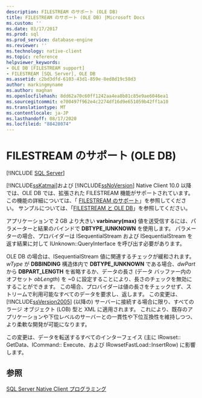 ```yaml
---
description: FILESTREAM のサポート (OLE DB)
title: FILESTREAM のサポート (OLE DB) |Microsoft Docs
ms.custom: ''
ms.date: 03/17/2017
ms.prod: sql
ms.prod_service: database-engine
ms.reviewer: ''
ms.technology: native-client
ms.topic: reference
helpviewer_keywords:
- OLE DB [FILESTREAM support]
- FILESTREAM [SQL Server], OLE DB
ms.assetid: c2bd3dfd-6103-43d1-859e-8ed8d19c58d3
author: markingmyname
ms.author: maghan
ms.openlocfilehash: 8dd62a70c60ff1242aa4ea8b81c85e9ae6046ea1
ms.sourcegitcommit: e700497f962e4c2274df16d9e651059b42ff1a10
ms.translationtype: MT
ms.contentlocale: ja-JP
ms.lasthandoff: 08/17/2020
ms.locfileid: "88428074"
---
```

# <a name="filestream-support-ole-db"></a>FILESTREAM のサポート (OLE DB)
[!INCLUDE [SQL Server](../../../includes/applies-to-version/sqlserver.md)]

  [!INCLUDE[ssKatmai](../../../includes/sskatmai-md.md)]および [!INCLUDE[ssNoVersion](../../../includes/ssnoversion-md.md)] Native Client 10.0 以降では、OLE DB では、拡張された FILESTREAM 機能がサポートされています。 この機能の詳細については、「 [FILESTREAM のサポート](../../../relational-databases/native-client/features/filestream-support.md)」を参照してください。 サンプルについては、「[FILESTREAM と OLE DB](../../../relational-databases/native-client-ole-db-how-to/filestream/filestream-and-ole-db.md)」を参照してください。  
  
 アプリケーションで 2 GB より大きい **varbinary(max)** 値を送受信するには、パラメーターと結果のバインドで **DBTYPE_IUNKNOWN** を使用します。 パラメーターの場合、プロバイダーは ISequentialStream および ISequentialStream を返す結果に対して IUnknown::QueryInterface を呼び出す必要があります。  
  
 OLE DB の場合は、ISequentialStream 値に関連するチェックが緩和されます。 *wType* が **DBBINDING** 構造体内で **DBTYPE_IUNKNOWN** である場合、*dwPart* から **DBPART_LENGTH** を省略するか、データの長さ (データ バッファー内のオフセット *obLength*) を ~0 に設定することにより、長さのチェックを無効にすることができます。 この場合、プロバイダーは値の長さをチェックせず、ストリームで利用可能なすべてのデータを要求し、返します。 この変更は、[!INCLUDE[ssVersion2005](../../../includes/ssversion2005-md.md)] (以降の) サーバーに接続する場合に限り、すべてのラージ オブジェクト (LOB) 型と XML に適用されます。 これにより、既存のアプリケーションや下位レベルのサーバーとの一貫性や下位互換性を維持しつつ、より柔軟な開発が可能になります。  
  
 この変更は、データを転送するすべてのインターフェイス (主に IRowset:: GetData、ICommand:: Execute、および IRowsetFastLoad::InsertRow) に影響します。  
  
## <a name="see-also"></a>参照  
 [SQL Server Native Client プログラミング](../../../relational-databases/native-client/sql-server-native-client-programming.md)  
  
  
